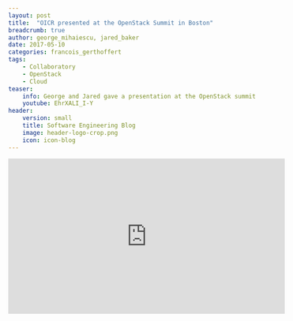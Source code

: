 ```yaml
---
layout: post
title:  "OICR presented at the OpenStack Summit in Boston"
breadcrumb: true
author: george_mihaiescu, jared_baker
date: 2017-05-10
categories: francois_gerthoffert
tags:
    - Collaboratory
    - OpenStack
    - Cloud
teaser:
    info: George and Jared gave a presentation at the OpenStack summit in Boston in May 2017.
    youtube: EhrXALI_I-Y
header: 
    version: small
    title: Software Engineering Blog
    image: header-logo-crop.png
    icon: icon-blog
---
```

<iframe width="560" height="315" src="https://www.youtube.com/embed/EhrXALI_I-Y" frameborder="0" allowfullscreen></iframe>
